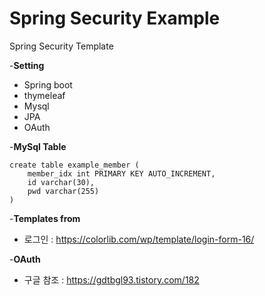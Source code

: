 # Spring Security Example

Spring Security Template

-**Setting**
 - Spring boot
 - thymeleaf
 - Mysql
 - JPA
 - OAuth

-**MySql Table**

    create table example_member (
        member_idx int PRIMARY KEY AUTO_INCREMENT,
        id varchar(30),
        pwd varchar(255)
    )
    
-**Templates from**
 - 로그인 : https://colorlib.com/wp/template/login-form-16/
  
-**OAuth**
 - 구글 참조 : https://gdtbgl93.tistory.com/182


